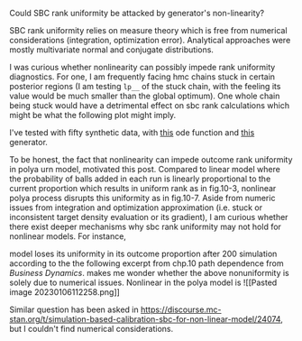 Could SBC rank uniformity be attacked by generator's non-linearity? 

SBC rank uniformity relies on measure theory which is free from numerical considerations (integration, optimization error). Analytical approaches were mostly multivariate normal and conjugate distributions.

I was curious whether nonlinearity can possibly impede rank uniformity diagnostics. For one, I am frequently facing hmc chains stuck in certain posterior regions (I am testing `lp__` of the stuck chain, with the feeling its value would be much smaller than the global optimum). One whole chain being stuck would have a detrimental effect on sbc rank calculations which might be what the following plot might imply. 

I've tested with fifty synthetic data, with [this](https://github.com/Data4DM/stanify/blob/main/vignette/stan_files/2hier_asy_S1N20Q2P2H0R1_M1000_ps0.1/functions.stan#L305) ode function and [this](https://github.com/Data4DM/stanify/blob/main/vignette/stan_files/2hier_asy_S1N20Q2P2H0R1_M1000_ps0.1/draws2data.stan) generator.

To be honest, the fact that nonlinearity can impede outcome rank uniformity in polya urn model, motivated this post. Compared to linear model where the probability of balls added in each run is linearly proportional to the current proportion which results in uniform rank as in fig.10-3, nonlinear polya process disrupts this uniformity as in fig.10-7. Aside from numeric issues from integration and optimization approximation (i.e. stuck or inconsistent target density evaluation or its gradient), I am curious whether there exist deeper mechanisms why sbc rank uniformity may not hold for nonlinear models. For instance, 

 model loses its uniformity in its outcome proportion after 200 simulation according to the  the following excerpt from chp.10 path dependence from *Business Dynamics*. makes me wonder whether the above nonuniformity is solely due to numerical issues. Nonlinear in the polya model is 
![[Pasted image 20230106112258.png]]

Similar question has been asked in https://discourse.mc-stan.org/t/simulation-based-calibration-sbc-for-non-linear-model/24074, but I couldn't find numerical considerations.